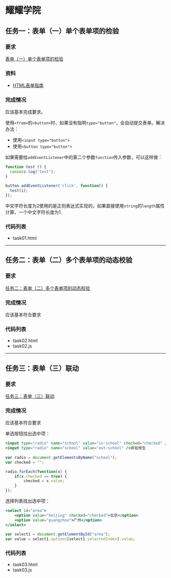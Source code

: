 # 耀耀学院

## 任务一：表单（一）单个表单项的检验

### 要求

[表单（一）单个表单项的检验](ife.baidu.com/course/detail/id/97)

### 资料

- [HTML表单指南](https://developer.mozilla.org/zh-CN/docs/Web/Guide/HTML/Forms)

### 完成情况

应该基本完成要求。

使用`<from>`的`<button>`时，如果没有指明`type="button"`，会自动提交表单。解决办法：

* 使用`<input type="button">`
* 使用`<button type="button">`

如果需要给`addEventListener`中的第二个参数`function`传入参数，可以这样做：

```javascript
function test () {
  console.log("test");
}

button.addEventListener('click', function() {
  test(i);
});
```

中文字符长度为2使用的是正则表达式实现的，如果直接使用`string`的`length`属性计算，一个中文字符长度为1.

### 代码列表

* task01.html


---

## 任务二：表单（二）多个表单项的动态校验

### 要求

[任务二：表单（二）多个表单项的动态校验](http://ife.baidu.com/course/detail/id/101?t=1490236190163#learn)

### 完成情况

应该基本符合要求

### 代码列表

* task02.html
* task02.js

---

## 任务三：表单（三）联动

### 要求

[任务三：表单（三）联动](http://ife.baidu.com/course/detail/id/106?t=1490249610232#learn)

### 完成情况

应该基本符合要求

单选按钮找出选中项：

```jsx
<input type="radio" name="school" value="in-school" checked="checked" />在校生
<input type="radio" name="school" value="out-school" />非在校生
		
var radio = document.getElementsByName("school");
var checked = "";

radio.forEach(function(x) {
	if(x.checked == true) {
		checked = x.value;
	}
});
```

选择列表找出选中项：

```jsx
<select id="area">
	<option value="beijing" checked="checked">北京</option>
	<option value="guangzhou">广州</option>
</select>
			
var select1 = document.getElementById("area");
var value = select1.options[select1.selectedIndex].value;
```



### 代码列表

* task03.html
* task03.js